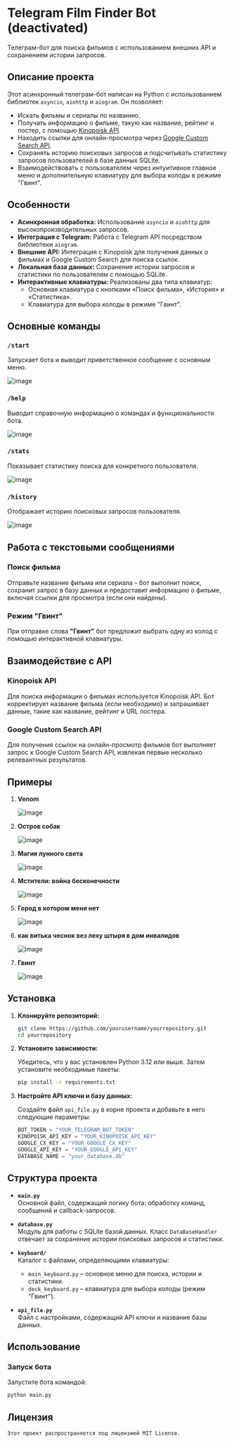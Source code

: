 # Telegram Film Finder Bot (deactivated)

Телеграм-бот для поиска фильмов с использованием внешних API и сохранением истории запросов.

## Описание проекта

Этот асинхронный телеграм-бот написан на Python с использованием библиотек `asyncio`, `aiohttp` и `aiogram`. Он позволяет:
- Искать фильмы и сериалы по названию.
- Получать информацию о фильме, такую как название, рейтинг и постер, с помощью [Kinopoisk API](https://api.kinopoisk.dev/).
- Находить ссылки для онлайн-просмотра через [Google Custom Search API](https://developers.google.com/custom-search/).
- Сохранять историю поисковых запросов и подсчитывать статистику запросов пользователей в базе данных SQLite.
- Взаимодействовать с пользователем через интуитивное главное меню и дополнительную клавиатуру для выбора колоды в режиме "Гвинт".

## Особенности

- **Асинхронная обработка:** Использование `asyncio` и `aiohttp` для высокопроизводительных запросов.
- **Интеграция с Telegram:** Работа с Telegram API посредством библиотеки `aiogram`.
- **Внешние API:** Интеграция с Kinopoisk для получения данных о фильмах и Google Custom Search для поиска ссылок.
- **Локальная база данных:** Сохранение истории запросов и статистики по пользователям с помощью SQLite.
- **Интерактивные клавиатуры:** Реализованы два типа клавиатур:
  - Основная клавиатура с кнопками «Поиск фильма», «История» и «Статистика».
  - Клавиатура для выбора колоды в режиме "Гвинт".

## Основные команды

### `/start`
Запускает бота и выводит приветственное сообщение с основным меню.

  ![image](https://github.com/user-attachments/assets/9d3263fa-6dd1-4407-83d4-cfcd607fdc0f)

  
### `/help`
Выводит справочную информацию о командах и функциональности бота.

  ![image](https://github.com/user-attachments/assets/1e3ae5b8-68d9-4e10-86c6-4e00104a2001)

### `/stats`
Показывает статистику поиска для конкретного пользователя.

  ![image](https://github.com/user-attachments/assets/ff72e0b6-f743-4903-8524-cc463f357476)

### `/history`
Отображает историю поисковых запросов пользователя.

  ![image](https://github.com/user-attachments/assets/5f5f837f-a5c5-478b-a3e0-8bafdff2adb3)


## Работа с текстовыми сообщениями

### Поиск фильма
Отправьте название фильма или сериала – бот выполнит поиск, сохранит запрос в базу данных и предоставит информацию о фильме, включая ссылки для просмотра (если они найдены).

### Режим "Гвинт"
При отправке слова **"Гвинт"** бот предложит выбрать одну из колод с помощью интерактивной клавиатуры.

## Взаимодействие с API

### Kinopoisk API
Для поиска информации о фильмах используется Kinopoisk API. Бот корректирует название фильма (если необходимо) и запрашивает данные, такие как название, рейтинг и URL постера.

### Google Custom Search API
Для получения ссылок на онлайн-просмотр фильмов бот выполняет запрос к Google Custom Search API, извлекая первые несколько релевантных результатов.

## Примеры
1. **Venom**
   
   ![image](https://github.com/user-attachments/assets/5cbedc4b-1bb3-4c96-8f5e-d7f7215b8b40)

2. **Остров собак**

   ![image](https://github.com/user-attachments/assets/688a3287-2a79-41f3-9e68-09affa3370b7)

3. **Магия лунного света**

   ![image](https://github.com/user-attachments/assets/f61761e8-af7a-4e71-99e3-fa77ca8ccf5f)

4. **Мстители: война бесконечности**

   ![image](https://github.com/user-attachments/assets/023373bd-aa9c-4e98-a767-f7f54686541c)

5. **Город в котором меня нет**

   ![image](https://github.com/user-attachments/assets/8f546f1c-b1f8-4e1e-84e2-34f42aad8d5f)

6. **как витька чеснок вез леху штыря в дом инвалидов**

   ![image](https://github.com/user-attachments/assets/1e90285d-7ad9-4c7d-8440-99d31eaf87f0)

7. **Гвинт**

   ![image](https://github.com/user-attachments/assets/510cb207-c554-4510-88e4-3965d1ed1c66)








## Установка

1. **Клонируйте репозиторий:**

    ```bash
    git clone https://github.com/yourusername/yourrepository.git
    cd yourrepository
    ```

2. **Установите зависимости:**

    Убедитесь, что у вас установлен Python 3.12 или выше. Затем установите необходимые пакеты:

    ```bash
    pip install -r requirements.txt
    ```

3. **Настройте API ключи и базу данных:**

    Создайте файл `api_file.py` в корне проекта и добавьте в него следующие параметры:

    ```python
    BOT_TOKEN = "YOUR_TELEGRAM_BOT_TOKEN"
    KINOPOISK_API_KEY = "YOUR_KINOPOISK_API_KEY"
    GOOGLE_CX_KEY = "YOUR_GOOGLE_CX_KEY"
    GOOGLE_API_KEY = "YOUR_GOOGLE_API_KEY"
    DATABASE_NAME = "your_database.db"
    ```

## Структура проекта

- **`main.py`**  
  Основной файл, содержащий логику бота: обработку команд, сообщений и callback-запросов.

- **`database.py`**  
  Модуль для работы с SQLite базой данных. Класс `DataBaseHandler` отвечает за сохранение истории поисковых запросов и статистики.

- **`keyboard/`**  
  Каталог с файлами, определяющими клавиатуры:
  - `main_keyboard.py` – основное меню для поиска, истории и статистики.
  - `deck_keyboard.py` – клавиатура для выбора колоды (режим "Гвинт").

- **`api_file.py`**  
  Файл с настройками, содержащий API ключи и название базы данных.

## Использование

### Запуск бота

Запустите бота командой:

```bash
python main.py
```
## Лицензия
  `Этот проект распространяется под лицензией MIT License.`
